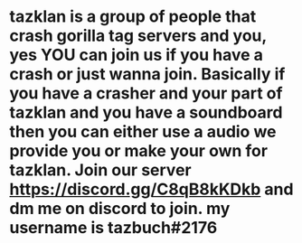# tazklan is a group of people that crash gorilla tag servers and you, yes YOU can join us if you have a crash or just wanna join. Basically if you have a crasher and your part of tazklan and you have a soundboard then you can either use a audio we provide you or make your own for tazklan. Join our server https://discord.gg/C8qB8kKDkb and dm me on discord to join. my username is tazbuch#2176
